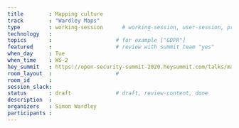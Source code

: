 ```yaml
---
title        : Mapping culture
track        : "Wardley Maps"
type         : working-session      # working-session, user-session, product-session
technology   :
topics       :                    # for example ["GDPR"]
featured     :                    # review with summit team "yes"
when_day     : Tue
when_time    : WS-2
hey_summit   : https://open-security-summit-2020.heysummit.com/talks/mapping-culture/
room_layout  :                    #
room_id      : 
session_slack: 
status       : draft              # draft, review-content, done
description  :
organizers   : Simon Wardley
participants :
---
```



<!--(add intro)

## WHY

(...)

## What

(...)

## Outcomes

(...)

## References

(...)


## Previous-->
